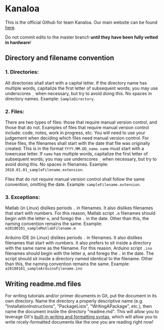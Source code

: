 # Kanaloa
This is the official Github for team Kanaloa.  Our main website can be found [here](http://rip.eng.hawaii.edu/research/unmanned-x-systems/).

Do not commit edits to the master branch **until they have been fully vetted in hardware**!

## Directory and filename convention

### 1. Directories:
All directories shall start with a capital letter.  If the directory name has multiple words, capitalize the first letter of subsequent words; you may use underscores `_` when necessary, but try to avoid doing this.  No spaces in directory names.  Example: `SampleDirectory`.

### 2. Files:
There are two types of files: those that require manual version control, and those that do not.  Examples of files that require manual version control include: code, notes, work in progress, etc.  You will need to use your judgement when deciding which files need manual version control.  For these files, the filenames shall start with the date that file was originally created.  This is in the format `YYYY.MM.DD_name`.  `name` must start with a lowercase letter.  If `name` has multiple words, capitalize the first letter of subsequent words; you may use underscores `_` when necessary, but try to avoid doing this.  No spaces in filenames.  Example: `2018.01.01_sampleFilename.extension`.

Files that do not require manual version control shall follow the same convention, omitting the date.  Example: `sampleFilename.extension`.

### 3. Exceptions:
Matlab (in Linux) dislikes periods `.` in filenames.  It also dislikes filenames that start with numbers.  For this reason, Matlab script `.m` filenames should begin with the letter `m`, and forego the `.` in the date.  Other than this, the naming convention remains the same.  Example: `m20180101_sampleMatlabFilename.m`

Arduino IDE (in Linux) dislikes periods `.` in filenames.  It also dislikes filenames that start with numbers.  It also prefers to sit inside a directory with the same name as the filename.  For this reason, Arduino script `.ino` filenames should begin with the letter a, and forego the `.` in the date.  The script should sit inside a directory named identical to the filename.  Other than this, the naming convention remains the same.  Example: `a20180101_sampleArduinoFilename.ino`

## Writing readme.md files
For writing tutorials and/or primer dicuments in Git, put the document in its own directory.  Name the directory a properly descriptive name (e.g. "InstallationInstructions", "PackageLists", "WritingAPackage", etc.), then name the document inside the directory "readme.md".  This will allow you to leverage Git's [built-in writing and formatting syntax](https://help.github.com/articles/basic-writing-and-formatting-syntax/), which will allow you to write nicely-formatted documents like the one you are reading right now!  

